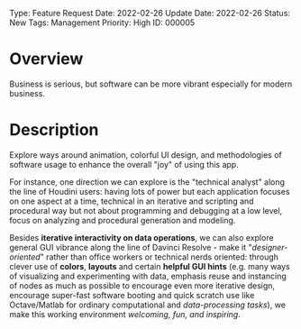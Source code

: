 Type: Feature
Request Date: 2022-02-26
Update Date: 2022-02-26
Status: New
Tags: Management
Priority: High
ID: 000005

# Overview

Business is serious, but software can be more vibrant especially for modern business.

# Description

Explore ways around animation, colorful UI design, and methodologies of software usage to enhance the overall "joy" of using this app.

For instance, one direction we can explore is the "technical analyst" along the line of Houdini users: having lots of power but each application focuses on one aspect at a time, technical in an iterative and scripting and procedural way but not about programming and debugging at a low level, focus on analyzing and procedural generation and modeling.

Besides **iterative interactivity on data operations**, we can also explore general GUI vibrance along the line of Davinci Resolve - make it "*designer-oriented*" rather than office workers or technical nerds oriented: through clever use of **colors**, **layouts** and certain **helpful GUI hints** (e.g. many ways of visualizing and experimenting with data, emphasis reuse and instancing of nodes as much as possible to encourage even more iterative design, encourage super-fast software booting and quick scratch use like Octave/Matlab for ordinary computational and *data-processing tasks*), we make this working environment *welcoming, fun, and inspiring*.